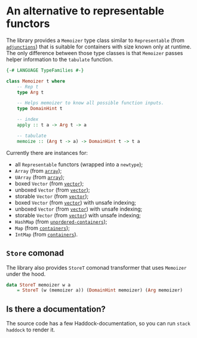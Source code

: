 # An alternative to representable functors

The library provides a `Memoizer` type class similar to `Representable`
(from [`adjunctions`](https://hackage.haskell.org/package/adjunctions))
that is suitable for containers with size known only at runtime. The only difference between
those type classes is that `Memoizer` passes helper information to the `tabulate` function.

```haskell
{-# LANGUAGE TypeFamilies #-}

class Memoizer t where
    -- Rep t
    type Arg t

    -- Helps memoizer to know all possible function inputs.
    type DomainHint t

    -- index
    apply :: t a -> Arg t -> a

    -- tabulate
    memoize :: (Arg t -> a) -> DomainHint t -> t a
```

Currently there are instances for:
- all `Representable` functors (wrapped into a `newtype`);
- `Array` (from [`array`](https://hackage.haskell.org/package/array));
- `UArray` (from [`array`](https://hackage.haskell.org/package/array));
- boxed `Vector` (from [`vector`](https://hackage.haskell.org/package/vector));
- unboxed `Vector` (from [`vector`](https://hackage.haskell.org/package/vector));
- storable `Vector` (from [`vector`](https://hackage.haskell.org/package/vector));
- boxed `Vector` (from [`vector`](https://hackage.haskell.org/package/vector))
  with unsafe indexing;
- unboxed `Vector` (from [`vector`](https://hackage.haskell.org/package/vector))
  with unsafe indexing;
- storable `Vector` (from [`vector`](https://hackage.haskell.org/package/vector))
  with unsafe indexing;
- `HashMap`
  (from [`unordered-containers`](https://hackage.haskell.org/package/unordered-containers));
- `Map` (from [`containers`](https://hackage.haskell.org/package/containers));
- `IntMap` (from [`containers`](https://hackage.haskell.org/package/containers)).

## `Store` comonad

The library also provides `StoreT` comonad transformer that uses `Memoizer` under the hood.

```haskell
data StoreT memoizer w a
    = StoreT (w (memoizer a)) (DomainHint memoizer) (Arg memoizer)
```

## Is there a documentation?

The source code has a few Haddock-documentation, so you can run `stack haddock` to render it.
